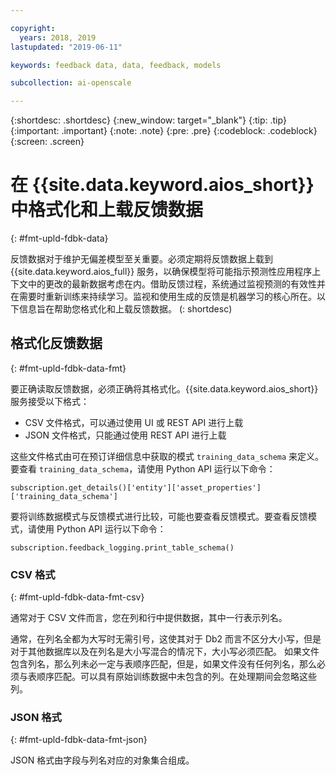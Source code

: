```yaml
---

copyright:
  years: 2018, 2019
lastupdated: "2019-06-11"

keywords: feedback data, data, feedback, models

subcollection: ai-openscale

---
```


{:shortdesc: .shortdesc}
{:new_window: target="_blank"}
{:tip: .tip}
{:important: .important}
{:note: .note}
{:pre: .pre}
{:codeblock: .codeblock}
{:screen: .screen}

# 在 {{site.data.keyword.aios_short}} 中格式化和上载反馈数据
{: #fmt-upld-fdbk-data}

反馈数据对于维护无偏差模型至关重要。必须定期将反馈数据上载到 {{site.data.keyword.aios_full}} 服务，以确保模型将可能指示预测性应用程序上下文中的更改的最新数据考虑在内。借助反馈过程，系统通过监视预测的有效性并在需要时重新训练来持续学习。监视和使用生成的反馈是机器学习的核心所在。以下信息旨在帮助您格式化和上载反馈数据。
(: shortdesc)

## 格式化反馈数据
{: #fmt-upld-fdbk-data-fmt}

要正确读取反馈数据，必须正确将其格式化。{{site.data.keyword.aios_short}} 服务接受以下格式：

- CSV 文件格式，可以通过使用 UI 或 REST API 进行上载
- JSON 文件格式，只能通过使用 REST API 进行上载

这些文件格式由可在预订详细信息中获取的模式 `training_data_schema` 来定义。要查看 `training_data_schema`，请使用 Python API 运行以下命令：

```
subscription.get_details()['entity']['asset_properties']['training_data_schema']
```

要将训练数据模式与反馈模式进行比较，可能也要查看反馈模式。要查看反馈模式，请使用 Python API 运行以下命令：

```
subscription.feedback_logging.print_table_schema()
```


### CSV 格式
{: #fmt-upld-fdbk-data-fmt-csv}

通常对于 CSV 文件而言，您在列和行中提供数据，其中一行表示列名。

通常，在列名全都为大写时无需引号，这使其对于 Db2 而言不区分大小写，但是对于其他数据库以及在列名是大小写混合的情况下，大小写必须匹配。
如果文件包含列名，那么列未必一定与表顺序匹配，但是，如果文件没有任何列名，那么必须与表顺序匹配。可以具有原始训练数据中未包含的列。在处理期间会忽略这些列。


### JSON 格式
{: #fmt-upld-fdbk-data-fmt-json}

JSON 格式由字段与列名对应的对象集合组成。

